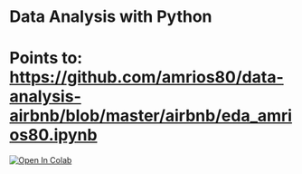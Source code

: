 # Data Analysis with Python
# Points to: https://github.com/amrios80/data-analysis-airbnb/blob/master/airbnb/eda_amrios80.ipynb

[![Open In Colab](https://colab.research.google.com/assets/colab-badge.svg)](https://colab.research.google.com/github/amrios80/data-analysis-airbnb/blob/master/airbnb/eda_amrios80.ipynb)
